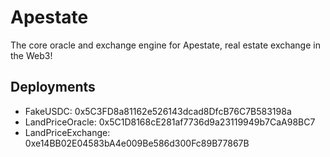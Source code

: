 # Apestate

The core oracle and exchange engine for Apestate, real estate exchange in the Web3!

## Deployments

* FakeUSDC: 0x5C3FD8a81162e526143dcad8DfcB76C7B583198a
* LandPriceOracle: 0x5C1D8168cE281af7736d9a23119949b7CaA98BC7
* LandPriceExchange: 0xe14BB02E04583bA4e009Be586d300Fc89B77867B
